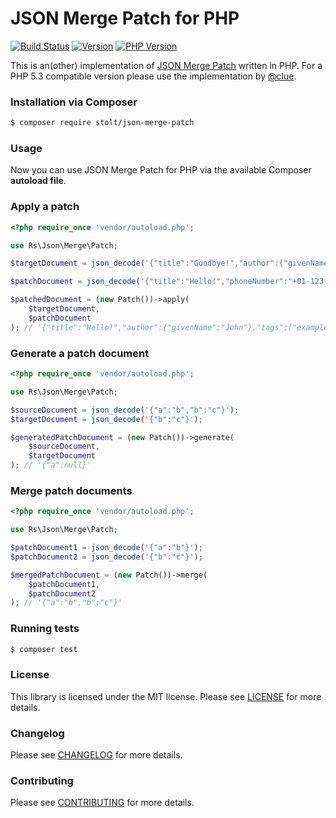 # JSON Merge Patch for PHP

[![Build Status](https://secure.travis-ci.org/raphaelstolt/json-merge-patch.png)](http://travis-ci.org/raphaelstolt/json-merge-patch) [![Version](http://img.shields.io/packagist/v/stolt/json-merge-patch.svg?style=flat)](https://packagist.org/packages/stolt/json-merge-patch) [![PHP Version](http://img.shields.io/badge/php-5.4+-ff69b4.svg)](https://packagist.org/packages/stolt/json-merge-patch)

This is an(other) implementation of [JSON Merge Patch](https://tools.ietf.org/html/rfc7396) written in PHP. For a PHP 5.3 compatible version please use the implementation by [@clue](https://github.com/clue/php-json-merge-patch).

### Installation via Composer
``` bash
$ composer require stolt/json-merge-patch
```

### Usage

Now you can use JSON Merge Patch for PHP via the available Composer **autoload file**.

### Apply a patch
```php
<?php require_once 'vendor/autoload.php';

use Rs\Json\Merge\Patch;

$targetDocument = json_decode('{"title":"Goodbye!","author":{"givenName":"John","familyName":"Doe"},"tags":["example","sample"],"content":"This will be unchanged"}');

$patchDocument = json_decode('{"title":"Hello!","phoneNumber":"+01-123-456-7890","author":{"familyName":null},"tags":["example"]}');

$patchedDocument = (new Patch())->apply(
    $targetDocument,
    $patchDocument
); // '{"title":"Hello!","author":{"givenName":"John"},"tags":["example"],"content":"This will be unchanged","phoneNumber":"+01-123-456-7890"}'
```

### Generate a patch document
```php
<?php require_once 'vendor/autoload.php';

use Rs\Json\Merge\Patch;

$sourceDocument = json_decode('{"a":"b","b":"c"}');
$targetDocument = json_decode('{"b":"c"}');

$generatedPatchDocument = (new Patch())->generate(
    $sourceDocument,
    $targetDocument
); // '{"a":null}'
```

### Merge patch documents
```php
<?php require_once 'vendor/autoload.php';

use Rs\Json\Merge\Patch;

$patchDocument1 = json_decode('{"a":"b"}');
$patchDocument2 = json_decode('{"b":"c"}');

$mergedPatchDocument = (new Patch())->merge(
    $patchDocument1,
    $patchDocument2
); // '{"a":"b","b":"c"}'
```

### Running tests
``` bash
$ composer test
```
### License
This library is licensed under the MIT license. Please see [LICENSE](LICENSE.md) for more details.

### Changelog
Please see [CHANGELOG](CHANGELOG.md) for more details.

### Contributing
Please see [CONTRIBUTING](CONTRIBUTING.md) for more details.
